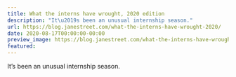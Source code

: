 ```yaml
---
title: What the interns have wrought, 2020 edition
description: "It\u2019s been an unusual internship season."
url: https://blog.janestreet.com/what-the-interns-have-wrought-2020/
date: 2020-08-17T00:00:00-00:00
preview_image: https://blog.janestreet.com/what-the-interns-have-wrought-2020/./distributed-wrought.jpg
featured:
---
```


<p>It&rsquo;s been an unusual internship season.</p>


